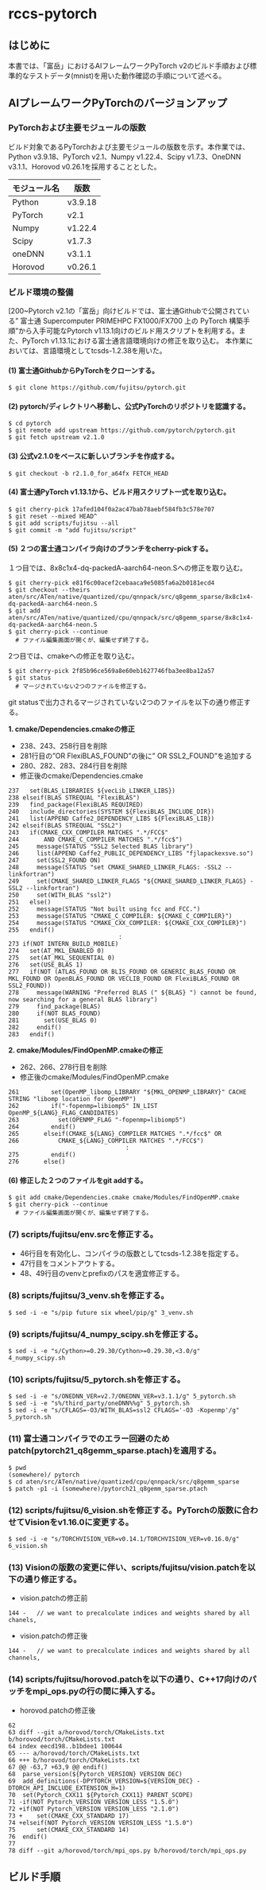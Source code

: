 # rccs-pytorch

## はじめに

本書では、「富岳」におけるAIフレームワークPyTorch v2のビルド手順および標準的なテストデータ(mnist)を用いた動作確認の手順について述べる。

## AIプレームワークPyTorchのバージョンアップ

### PyTorchおよび主要モジュールの版数

ビルド対象であるPyTorchおよび主要モジュールの版数を示す。本作業では、Python v3.9.18、PyTorch v2.1、Numpy v1.22.4、Scipy v1.7.3、OneDNN v3.1.1、Horovod v0.26.1を採用することとした。

| モジュール名 | 版数 |
| --- | --- |
| Python | v3.9.18 |
| PyTorch | v2.1 |
| Numpy | v1.22.4 |
| Scipy | v1.7.3 |
| oneDNN | v3.1.1 |
|Horovod | v0.26.1 |

### ビルド環境の整備

[200~Pytorch v2.1の「富岳」向けビルドでは、富士通Githubで公開されている” 富士通 Supercomputer PRIMEHPC FX1000/FX700 上の PyTorch 構築手順”から入手可能なPytorch v1.13.1向けのビルド用スクリプトを利用する。また、PyTorch v1.13.1における富士通言語環境向けの修正を取り込む。
本作業においては、言語環境としてtcsds-1.2.38を用いた。

#### (1) 富士通GithubからPyTorchをクローンする。

```
$ git clone https://github.com/fujitsu/pytorch.git
```

#### (2) pytorch/ディレクトリへ移動し、公式PyTorchのリポジトリを認識する。

```
$ cd pytorch
$ git remote add upstream https://github.com/pytorch/pytorch.git
$ git fetch upstream v2.1.0
```

#### (3) 公式v2.1.0をベースに新しいブランチを作成する。

```
$ git checkout -b r2.1.0_for_a64fx FETCH_HEAD
```

#### (4) 富士通PyTorch v1.13.1から、ビルド用スクリプト一式を取り込む。

```
$ git cherry-pick 17afed104f0a2ac47bab78aebf584fb3c578e707
$ git reset --mixed HEAD^
$ git add scripts/fujitsu --all
$ git commit -m "add fujitsu/script"
```

#### (5) ２つの富士通コンパイラ向けのブランチをcherry-pickする。
１つ目では、8x8c1x4-dq-packedA-aarch64-neon.Sへの修正を取り込む。
```
$ git cherry-pick e81f6c00acef2cebaaca9e5085fa6a2b0181ecd4
$ git checkout --theirs aten/src/ATen/native/quantized/cpu/qnnpack/src/q8gemm_sparse/8x8c1x4-dq-packedA-aarch64-neon.S
$ git add aten/src/ATen/native/quantized/cpu/qnnpack/src/q8gemm_sparse/8x8c1x4-dq-packedA-aarch64-neon.S
$ git cherry-pick --continue 
  # ファイル編集画面が開くが、編集せず終了する。
```

2つ目では、cmakeへの修正を取り込む。
```
$ git cherry-pick 2f85b96ce569a8e60eb1627746fba3ee8ba12a57
$ git status
  # マージされていない2つのファイルを修正する。
```

git statusで出力されるマージされていない2つのファイルを以下の通り修正する。

**1. cmake/Dependencies.cmakeの修正**
- 238、243、258行目を削除
- 281行目の”OR FlexiBLAS_FOUND”の後に” OR SSL2_FOUND”を追加する
- 280、282、283、284行目を削除
- 修正後のcmake/Dependencies.cmake
```
237   set(BLAS_LIBRARIES ${vecLib_LINKER_LIBS})
238 elseif(BLAS STREQUAL "FlexiBLAS")
239   find_package(FlexiBLAS REQUIRED)
240   include_directories(SYSTEM ${FlexiBLAS_INCLUDE_DIR})
241   list(APPEND Caffe2_DEPENDENCY_LIBS ${FlexiBLAS_LIB})
242 elseif(BLAS STREQUAL "SSL2")
243   if(CMAKE_CXX_COMPILER MATCHES ".*/FCC$"
244       AND CMAKE_C_COMPILER MATCHES ".*/fcc$")
245     message(STATUS "SSL2 Selected BLAS library")
246     list(APPEND Caffe2_PUBLIC_DEPENDENCY_LIBS "fjlapackexsve.so")
247     set(SSL2_FOUND ON)
248     message(STATUS "set CMAKE_SHARED_LINKER_FLAGS: -SSL2 --linkfortran")
249     set(CMAKE_SHARED_LINKER_FLAGS "${CMAKE_SHARED_LINKER_FLAGS} -SSL2 --linkfortran")
250     set(WITH_BLAS "ssl2")
251   else()
252     message(STATUS "Not built using fcc and FCC.")
253     message(STATUS "CMAKE_C_COMPILER: ${CMAKE_C_COMPILER}")
254     message(STATUS "CMAKE_CXX_COMPILER: ${CMAKE_CXX_COMPILER}")
255   endif()
                               :
273 if(NOT INTERN_BUILD_MOBILE)
274   set(AT_MKL_ENABLED 0)
275   set(AT_MKL_SEQUENTIAL 0)
276   set(USE_BLAS 1)
277   if(NOT (ATLAS_FOUND OR BLIS_FOUND OR GENERIC_BLAS_FOUND OR MKL_FOUND OR OpenBLAS_FOUND OR VECLIB_FOUND OR FlexiBLAS_FOUND OR SSL2_FOUND))
278     message(WARNING "Preferred BLAS (" ${BLAS} ") cannot be found, now searching for a general BLAS library")
279     find_package(BLAS)
280     if(NOT BLAS_FOUND)
281       set(USE_BLAS 0)
282     endif()
283   endif()
```

**2. cmake/Modules/FindOpenMP.cmakeの修正**
- 262、266、278行目を削除
- 修正後のcmake/Modules/FindOpenMP.cmake
```
261         set(OpenMP_libomp_LIBRARY "${MKL_OPENMP_LIBRARY}" CACHE STRING "libomp location for OpenMP")
262         if("-fopenmp=libiomp5" IN_LIST OpenMP_${LANG}_FLAG_CANDIDATES)
263           set(OPENMP_FLAG "-fopenmp=libiomp5")
264         endif()
265       elseif(CMAKE_${LANG}_COMPILER MATCHES ".*/fcc$" OR
266           CMAKE_${LANG}_COMPILER MATCHES ".*/FCC$")
                                 :
275         endif()
276       else()
```

#### (6) 修正した２つのファイルをgit addする。
```
$ git add cmake/Dependencies.cmake cmake/Modules/FindOpenMP.cmake
$ git cherry-pick --continue
  # ファイル編集画面が開くが、編集せず終了する。
```

### (7) scripts/fujitsu/env.srcを修正する。
- 46行目を有効化し、コンパイラの版数としてtcsds-1.2.38を指定する。
- 47行目をコメントアウトする。
- 48、49行目のvenvとprefixのパスを適宜修正する。

### (8) scripts/fujitsu/3_venv.shを修正する。
```
$ sed -i -e "s/pip future six wheel/pip/g" 3_venv.sh
```

### (9) scripts/fujitsu/4_numpy_scipy.shを修正する。
```
$ sed -i -e "s/Cython>=0.29.30/Cython>=0.29.30,<3.0/g" 4_numpy_scipy.sh
```

### (10) scripts/fujitsu/5_pytorch.shを修正する。
```
$ sed -i -e "s/ONEDNN_VER=v2.7/ONEDNN_VER=v3.1.1/g" 5_pytorch.sh
$ sed -i -e "s%/third_party/oneDNN%%g" 5_pytorch.sh
$ sed -i -e "s/CFLAGS=-O3/WITH_BLAS=ssl2 CFLAGS='-O3 -Kopenmp'/g" 5_pytorch.sh
```

### (11) 富士通コンパイラでのエラー回避のためpatch(pytorch21_q8gemm_sparse.ptach)を適用する。
```
$ pwd
(somewhere)/ pytorch
$ cd aten/src/ATen/native/quantized/cpu/qnnpack/src/q8gemm_sparse
$ patch -p1 -i (somewhere)/pytorch21_q8gemm_sparse.ptach
```

### (12) scripts/fujitsu/6_vision.shを修正する。PyTorchの版数に合わせてVisionをv1.16.0に変更する。
```
$ sed -i -e "s/TORCHVISION_VER=v0.14.1/TORCHVISION_VER=v0.16.0/g" 6_vision.sh
```

### (13) Visionの版数の変更に伴い、scripts/fujitsu/vision.patchを以下の通り修正する。
- vision.patchの修正前
```
144 -   // we want to precalculate indices and weights shared by all chanels,
```
- vision.patchの修正後
```
144 -   // we want to precalculate indices and weights shared by all channels,
```

### (14) scripts/fujitsu/horovod.patchを以下の通り、C++17向けのパッチをmpi_ops.pyの行の間に挿入する。
- horovod.patchの修正後
```
62
63 diff --git a/horovod/torch/CMakeLists.txt b/horovod/torch/CMakeLists.txt
64 index eecd198..b1bdee1 100644
65 --- a/horovod/torch/CMakeLists.txt
66 +++ b/horovod/torch/CMakeLists.txt
67 @@ -63,7 +63,9 @@ endif()
68  parse_version(${Pytorch_VERSION} VERSION_DEC)
69  add_definitions(-DPYTORCH_VERSION=${VERSION_DEC} -DTORCH_API_INCLUDE_EXTENSION_H=1)
70  set(Pytorch_CXX11 ${Pytorch_CXX11} PARENT_SCOPE)
71 -if(NOT Pytorch_VERSION VERSION_LESS "1.5.0")
72 +if(NOT Pytorch_VERSION VERSION_LESS "2.1.0")
73 +    set(CMAKE_CXX_STANDARD 17)
74 +elseif(NOT Pytorch_VERSION VERSION_LESS "1.5.0")
75      set(CMAKE_CXX_STANDARD 14)
76  endif()
77
78 diff --git a/horovod/torch/mpi_ops.py b/horovod/torch/mpi_ops.py
```

## ビルド手順
